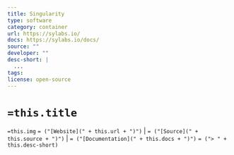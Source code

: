 ```yaml
---
title: Singularity
type: software
category: container
url: https://sylabs.io/
docs: https://sylabs.io/docs/
source: ""
developer: ""
desc-short: |
  ...
tags: 
license: open-source
---
```

# `=this.title`

`=this.img` `= ("[Website](" + this.url + ")")` |  `= ("[Source](" + this.source + ")")` | `= ("[Documentation](" + this.docs + ")")`
`= ("> " + this.desc-short)`
